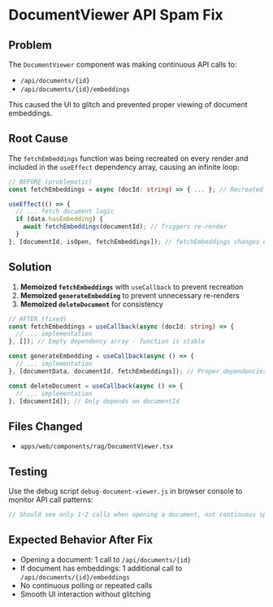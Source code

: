# DocumentViewer API Spam Fix

## Problem
The `DocumentViewer` component was making continuous API calls to:
- `/api/documents/{id}` 
- `/api/documents/{id}/embeddings`

This caused the UI to glitch and prevented proper viewing of document embeddings.

## Root Cause
The `fetchEmbeddings` function was being recreated on every render and included in the `useEffect` dependency array, causing an infinite loop:

```typescript
// BEFORE (problematic)
const fetchEmbeddings = async (docId: string) => { ... }; // Recreated every render

useEffect(() => {
  // ... fetch document logic
  if (data.hasEmbedding) {
    await fetchEmbeddings(documentId); // Triggers re-render
  }
}, [documentId, isOpen, fetchEmbeddings]); // fetchEmbeddings changes every render
```

## Solution
1. **Memoized `fetchEmbeddings`** with `useCallback` to prevent recreation
2. **Memoized `generateEmbedding`** to prevent unnecessary re-renders
3. **Memoized `deleteDocument`** for consistency

```typescript
// AFTER (fixed)
const fetchEmbeddings = useCallback(async (docId: string) => {
  // ... implementation
}, []); // Empty dependency array - function is stable

const generateEmbedding = useCallback(async () => {
  // ... implementation  
}, [documentData, documentId, fetchEmbeddings]); // Proper dependencies

const deleteDocument = useCallback(async () => {
  // ... implementation
}, [documentId]); // Only depends on documentId
```

## Files Changed
- `apps/web/components/rag/DocumentViewer.tsx`

## Testing
Use the debug script `debug-document-viewer.js` in browser console to monitor API call patterns:

```javascript
// Should see only 1-2 calls when opening a document, not continuous spam
```

## Expected Behavior After Fix
- Opening a document: 1 call to `/api/documents/{id}`
- If document has embeddings: 1 additional call to `/api/documents/{id}/embeddings`
- No continuous polling or repeated calls
- Smooth UI interaction without glitching